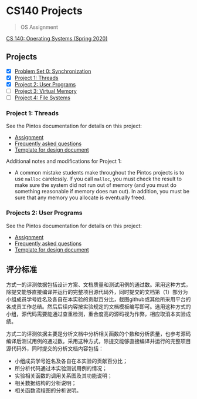 # CS140 Projects
> OS Assignment

[CS 140: Operating Systems (Spring 2020)](http://web.stanford.edu/~ouster/cgi-bin/cs140-spring20/index.php)

## Projects

- [x] [Problem Set 0: Synchronization](http://web.stanford.edu/~ouster/cgi-bin/cs140-spring20/problemSet0.php)
- [x] [Project 1: Threads](http://web.stanford.edu/~ouster/cgi-bin/cs140-spring20/pintosProjects.php)
- [x] [Project 2: User Programs](http://web.stanford.edu/~ouster/cgi-bin/cs140-spring20/pintosProjects.php)
- [ ] [Project 3: Virtual Memory](http://web.stanford.edu/~ouster/cgi-bin/cs140-spring20/pintosProjects.php)
- [ ] [Project 4: File Systems](http://web.stanford.edu/~ouster/cgi-bin/cs140-spring20/pintosProjects.php)

### Project 1: Threads

See the Pintos documentation for details on this project:

- [Assignment](http://web.stanford.edu/~ouster/cgi-bin/cs140-spring20/pintos/pintos_2.html)
- [Frequently asked questions](http://web.stanford.edu/~ouster/cgi-bin/cs140-spring20/pintos/pintos_2.html#Project%201%20FAQ)
- [Template for design document](http://web.stanford.edu/~ouster/cgi-bin/cs140-spring20/pintos/threads.tmpl)

Additional notes and modifications for Project 1:

- A common mistake students make throughout the Pintos projects is to use `malloc` carelessly. If you call `malloc`, you must check the result to make sure the system did not run out of memory (and you must do something reasonable if memory does run out). In addition, you must be sure that any memory you allocate is eventually freed.

### Projects 2: User Programs

See the Pintos documentation for details on this project:

- [Assignment](http://web.stanford.edu/~ouster/cgi-bin/cs140-spring20/pintos/pintos_2.html)
- [Frequently asked questions](http://web.stanford.edu/~ouster/cgi-bin/cs140-spring20/pintos/pintos_2.html#Project%201%20FAQ)
- [Template for design document](http://web.stanford.edu/~ouster/cgi-bin/cs140-spring20/pintos/threads.tmpl)

## 评分标准

方式一的评测依据包括设计方案、文档质量和测试用例的通过数。采用这种方式，除提交能够直接编译并运行的完整项目源代码外，同时提交的文档第（1）部分为小组成员学号姓名及各自在本实验的贡献百分比，截图github或其他所采用平台的各成员工作总结。然后后续内容按实验规定的文档模板编写即可。选用这种方式的小组，源代码需要能通过查重检测，重合度高的源码视为作弊，相应取消本实验成绩。

方式二的评测依据主要是分析文档中分析相关函数的个数和分析质量，也参考源码编译后测试用例的通过数。采用这种方式，除提交能够直接编译并运行的完整项目源代码外，同时提交的分析文档内容包括：

- 小组成员学号姓名及各自在本实验的贡献百分比；
- 所分析代码通过本实验测试用例的情况；
- 实验相关函数的调用关系图及其功能说明；
- 相关数据结构的分析说明；
- 相关函数流程图的分析说明。
